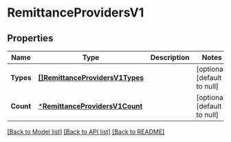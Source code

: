 # RemittanceProvidersV1

## Properties
Name | Type | Description | Notes
------------ | ------------- | ------------- | -------------
**Types** | [**[]RemittanceProvidersV1Types**](Remittance_providers.v1_types.md) |  | [optional] [default to null]
**Count** | [***RemittanceProvidersV1Count**](Remittance_providers.v1_count.md) |  | [optional] [default to null]

[[Back to Model list]](../README.md#documentation-for-models) [[Back to API list]](../README.md#documentation-for-api-endpoints) [[Back to README]](../README.md)

